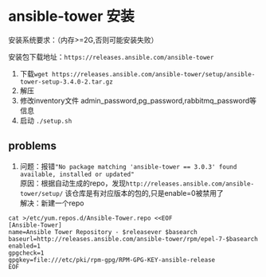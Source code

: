 # ansible-tower 安装

安装系统要求：（内存>=2G,否则可能安装失败）

安装包下载地址：`https://releases.ansible.com/ansible-tower`

1. 下载`wget https://releases.ansible.com/ansible-tower/setup/ansible-tower-setup-3.4.0-2.tar.gz`
2. 解压
3. 修改inventory文件 admin_password,pg_password,rabbitmq_password等信息
4. 启动 `./setup.sh`


problems
----------
1. 问题：报错`"No package matching 'ansible-tower == 3.0.3' found available, installed or updated"`<br>
   原因：根据自动生成的repo，发现`http://releases.ansible.com/ansible-tower/setup/` 该仓库是有对应版本的包的,只是enable=0被禁用了<br>
   解决：新建一个repo
```
cat >/etc/yum.repos.d/Ansible-Tower.repo <<EOF
[Ansible-Tower]
name=Ansible Tower Repository - $releasever $basearch
baseurl=http://releases.ansible.com/ansible-tower/rpm/epel-7-$basearch
enabled=1
gpgcheck=1
gpgkey=file:///etc/pki/rpm-gpg/RPM-GPG-KEY-ansible-release
EOF
```
